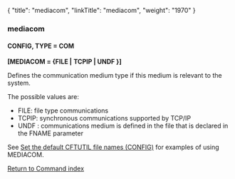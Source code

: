 {
    "title": "mediacom",
    "linkTitle": "mediacom",
    "weight": "1970"
}<span id="mediacom"></span>

### mediacom

#### CONFIG, TYPE = COM

**\[MEDIACOM = {FILE |** **TCPIP |
UNDF }\]**

Defines the communication medium type if this medium is relevant to
the system.

The possible values are:

- FILE: file type communications
- TCPIP: synchronous communications
    supported by TCP/IP
- UNDF :
    communications medium is defined in the file that is declared in the
    FNAME parameter  

See <a href="../../../about_cftutil/redefining_cftutil_data_media" class="MCXref xref">Set the default CFTUTIL file names (CONFIG)</a> for examples of using MEDIACOM.

[Return to Command index](../../)

